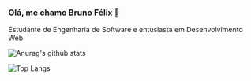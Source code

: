 ### Olá, me chamo Bruno Félix 👋

Estudante de Engenharia de Software e entusiasta em Desenvolvimento Web.

![Anurag's github stats](https://github-readme-stats.vercel.app/api?username=Bruno-Felix&show_icons=true&theme=dark)

![Top Langs](https://github-readme-stats.vercel.app/api/top-langs/?username=Bruno-Felix&layout=compact&theme=dark)
